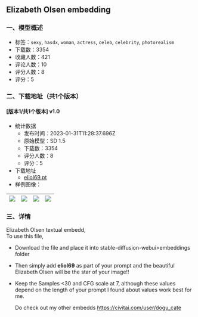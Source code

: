 ## Elizabeth Olsen embedding
### 一、模型概述

- 标签：`sexy`, `hasdx`, `woman`, `actress`, `celeb`, `celebrity`, `photorealism`
- 下载数：3354
- 收藏人数：421
- 评论人数：10
- 评分人数：8
- 评分：5

### 二、下载地址（共1个版本）

#### [版本1/共1个版本] v1.0

- 统计数据
  - 发布时间：2023-01-31T11:28:37.696Z
  - 原始模型：SD 1.5
  - 下载数：3354
  - 评分人数：8
  - 评分：5
- 下载地址
  - [eliol69.pt](https://civitai.com/api/download/models/6985)
- 样例图像：

| <img src="https://image.civitai.com/xG1nkqKTMzGDvpLrqFT7WA/75723d3a-e02a-4e88-a8dd-e85b24d9ab00/width=450/64075.jpeg" /> | <img src="https://image.civitai.com/xG1nkqKTMzGDvpLrqFT7WA/1ce8a25e-855e-4056-4184-7dc54117fe00/width=450/64069.jpeg" /> | <img src="https://image.civitai.com/xG1nkqKTMzGDvpLrqFT7WA/1f7124c7-2555-46ac-c143-a48006cbdc00/width=450/64082.jpeg" /> | <img src="https://image.civitai.com/xG1nkqKTMzGDvpLrqFT7WA/aa532e26-8eaa-4a73-6d83-3a66b8b6be00/width=450/64078.jpeg" /> |
| ---- | ---- | ---- | ---- |


### 三、详情
<p>Elizabeth Olsen textual embedd, <br />To use this file,</p><ul><li><p>Download the file and place it into stable-diffusion-webui&gt;embeddings folder</p></li><li><p>Then simply add <strong>eliol69</strong> as part of your prompt and the beautiful Elizabeth Olsen will be the star of your image!!</p></li><li><p>Keep the Samples &lt;30 and CFG scale at 7, although these values depend on the length of your prompt I found about values work best for me.<br /></p><p>Do check out my other embedds <a target="_blank" rel="ugc" href="https://civitai.com/user/dogu_cate">https://civitai.com/user/dogu_cate</a></p></li></ul><p></p>